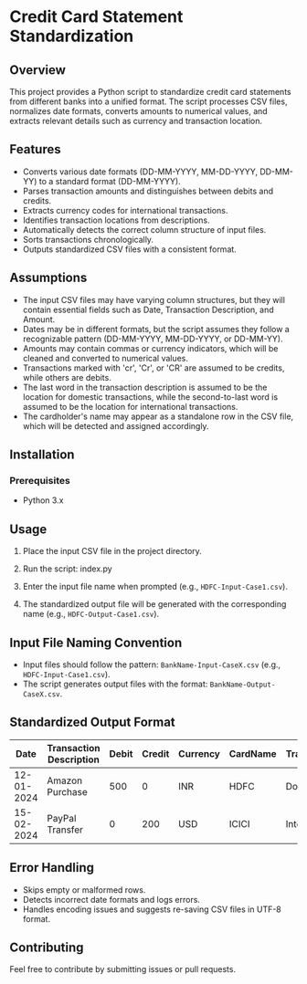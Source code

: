 # Credit Card Statement Standardization

## Overview
This project provides a Python script to standardize credit card statements from different banks into a unified format. The script processes CSV files, normalizes date formats, converts amounts to numerical values, and extracts relevant details such as currency and transaction location.

## Features
- Converts various date formats (DD-MM-YYYY, MM-DD-YYYY, DD-MM-YY) to a standard format (DD-MM-YYYY).
- Parses transaction amounts and distinguishes between debits and credits.
- Extracts currency codes for international transactions.
- Identifies transaction locations from descriptions.
- Automatically detects the correct column structure of input files.
- Sorts transactions chronologically.
- Outputs standardized CSV files with a consistent format.

## Assumptions
- The input CSV files may have varying column structures, but they will contain essential fields such as Date, Transaction Description, and Amount.
- Dates may be in different formats, but the script assumes they follow a recognizable pattern (DD-MM-YYYY, MM-DD-YYYY, or DD-MM-YY).
- Amounts may contain commas or currency indicators, which will be cleaned and converted to numerical values.
- Transactions marked with 'cr', 'Cr', or 'CR' are assumed to be credits, while others are debits.
- The last word in the transaction description is assumed to be the location for domestic transactions, while the second-to-last word is assumed to be the location for international transactions.
- The cardholder's name may appear as a standalone row in the CSV file, which will be detected and assigned accordingly.

## Installation
### Prerequisites
- Python 3.x

## Usage
1. Place the input CSV file in the project directory.
2. Run the script:
        index.py

3. Enter the input file name when prompted (e.g., `HDFC-Input-Case1.csv`).
4. The standardized output file will be generated with the corresponding name (e.g., `HDFC-Output-Case1.csv`).

## Input File Naming Convention
- Input files should follow the pattern: `BankName-Input-CaseX.csv` (e.g., `HDFC-Input-Case1.csv`).
- The script generates output files with the format: `BankName-Output-CaseX.csv`.

## Standardized Output Format
| Date       | Transaction Description | Debit | Credit | Currency | CardName | Transaction | Location |
|------------|-------------------------|-------|--------|----------|----------|-------------|----------|
| 12-01-2024 | Amazon Purchase         | 500   | 0      | INR      | HDFC     | Domestic    | amazon   |
| 15-02-2024 | PayPal Transfer         | 0     | 200    | USD      | ICICI    | International | paypal  |

## Error Handling
- Skips empty or malformed rows.
- Detects incorrect date formats and logs errors.
- Handles encoding issues and suggests re-saving CSV files in UTF-8 format.

## Contributing
Feel free to contribute by submitting issues or pull requests.


